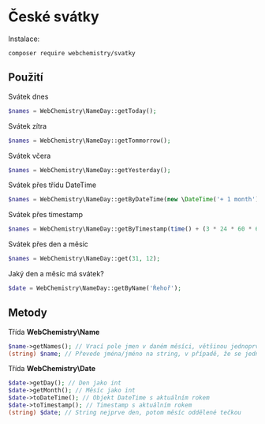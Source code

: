 # České svátky

Instalace:
```
composer require webchemistry/svatky
```

## Použití

Svátek dnes
```php
$names = WebChemistry\NameDay::getToday();
```

Svátek zítra
```php
$names = WebChemistry\NameDay::getTommorrow();
```

Svátek včera
```php
$names = WebChemistry\NameDay::getYesterday();
```

Svátek přes třídu DateTime
```php
$names = WebChemistry\NameDay::getByDateTime(new \DateTime('+ 1 month'));
```

Svátek přes timestamp
```php
$names = WebChemistry\NameDay::getByTimestamp(time() + (3 * 24 * 60 * 60));
```

Svátek přes den a měsíc
```php
$names = WebChemistry\NameDay::get(31, 12);
```

Jaký den a měsíc má svátek?
```php
$date = WebChemistry\NameDay::getByName('Řehoř');
```

## Metody

Třída **WebChemistry\Name**
```php
$name->getNames(); // Vrací pole jmen v daném měsíci, většinou jednoprvkový
(string) $name; // Převede jména/jméno na string, v případě, že se jedná o více jmen, tak jsou oddělené čárkou a mezerou tzn. ", " 
```

Třída **WebChemistry\Date**
```php
$date->getDay(); // Den jako int
$date->getMonth(); // Měsíc jako int
$date->toDateTime(); // Objekt DateTime s aktuálním rokem
$date->toTimestamp(); // Timestamp s aktuálním rokem
(string) $date; // String nejprve den, potom měsíc oddělené tečkou
```
